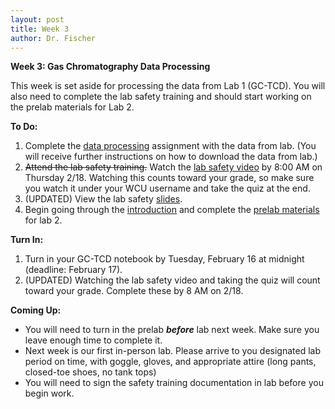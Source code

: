 ```yaml
---
layout: post
title: Week 3
author: Dr. Fischer
---
```


**Week 3: Gas Chromatography Data Processing**

This week is set aside for processing the data from Lab 1 (GC-TCD).  You will also need to complete the lab safety training and should start working on the prelab materials for Lab 2.

**To Do:**

1. Complete the [data processing](https://chem370.github.io/gc-tcd/data-processing) assignment with the data from lab.  (You will receive further instructions on how to download the data from lab.)
1. ~~Attend the lab safety training.~~ Watch the [lab safety video](https://wcu.hosted.panopto.com/Panopto/Pages/Viewer.aspx?id=4c599d8e-7f7f-4618-ab19-acc9012842ce) by 8:00 AM on Thursday 2/18.  Watching this counts toward your grade, so make sure you watch it under your WCU username and take the quiz at the end.
1. (UPDATED) View the lab safety [slides](https://chem370.github.io/docs/prelab-slides/L0C-Lab-Safety.html#1).
1. Begin going through the [introduction](https://chem370.github.io/uv-vis/) and complete the [prelab materials](https://chem370.github.io/uv-vis/prelab) for lab 2.

**Turn In:**

1. Turn in your GC-TCD notebook by Tuesday, February 16 at midnight (deadline: February 17).
1. (UPDATED) Watching the lab safety video and taking the quiz will count toward your grade.  Complete these by 8 AM on 2/18.

**Coming Up:**

- You will need to turn in the prelab ***before*** lab next week.  Make sure you leave enough time to complete it.
- Next week is our first in-person lab.  Please arrive to you designated lab period on time, with goggle, gloves, and appropriate attire (long pants, closed-toe shoes, no tank tops)
- You will need to sign the safety training documentation in lab before you begin work.
